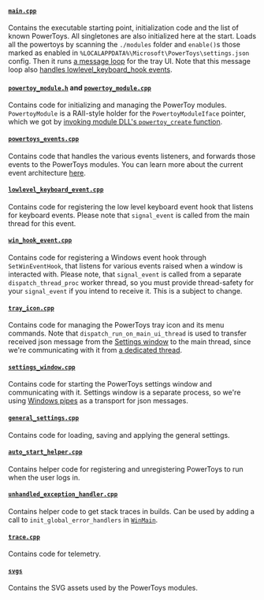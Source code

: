 #### [`main.cpp`](/src/runner/main.cpp)
Contains the executable starting point, initialization code and the list of known PowerToys. All singletones are also initialized here at the start. Loads all the powertoys by scanning the `./modules` folder and `enable()`s those marked as enabled in `%LOCALAPPDATA%\Microsoft\PowerToys\settings.json` config. Then it runs [a message loop](https://learn.microsoft.com/windows/win32/winmsg/using-messages-and-message-queues) for the tray UI. Note that this message loop also [handles lowlevel_keyboard_hook events](https://github.com/microsoft/PowerToys/blob/1760af50c8803588cb575167baae0439af38a9c1/src/runner/lowlevel_keyboard_event.cpp#L24).

#### [`powertoy_module.h`](/src/runner/powertoy_module.h) and [`powertoy_module.cpp`](/src/runner/powertoy_module.cpp)
Contains code for initializing and managing the PowerToy modules. `PowertoyModule` is a RAII-style holder for the `PowertoyModuleIface` pointer, which we got by [invoking module DLL's `powertoy_create` function](https://github.com/microsoft/PowerToys/blob/1760af50c8803588cb575167baae0439af38a9c1/src/runner/powertoy_module.cpp#L13-L24).

#### [`powertoys_events.cpp`](/src/runner/powertoys_events.cpp)
Contains code that handles the various events listeners, and forwards those events to the PowerToys modules. You can learn more about the current event architecture [here](/doc/devdocs/shared-hooks.md).

#### [`lowlevel_keyboard_event.cpp`](/src/runner/lowlevel_keyboard_event.cpp)
Contains code for registering the low level keyboard event hook that listens for keyboard events. Please note that `signal_event` is called from the main thread for this event.

#### [`win_hook_event.cpp`](/src/runner/win_hook_event.cpp)
Contains code for registering a Windows event hook through `SetWinEventHook`, that listens for various events raised when a window is interacted with. Please note, that `signal_event` is called from a separate `dispatch_thread_proc` worker thread, so you must provide thread-safety for your `signal_event` if you intend to receive it. This is a subject to change.

#### [`tray_icon.cpp`](/src/runner/tray_icon.cpp)
Contains code for managing the PowerToys tray icon and its menu commands. Note that `dispatch_run_on_main_ui_thread` is used to 
transfer received json message from the [Settings window](/doc/devdocs/settings.md) to the main thread, since we're communicating with it from [a dedicated thread](https://github.com/microsoft/PowerToys/blob/7357e40d3f54de51176efe54fda6d57028837b8c/src/runner/settings_window.cpp#L267-L271).
#### [`settings_window.cpp`](/src/runner/settings_window.cpp)
Contains code for starting the PowerToys settings window and communicating with it. Settings window is a separate process, so we're using [Windows pipes](https://learn.microsoft.com/windows/win32/ipc/pipes) as a transport for json messages.

#### [`general_settings.cpp`](/src/runner/general_settings.cpp)
Contains code for loading, saving and applying the general settings.

#### [`auto_start_helper.cpp`](/src/runner/auto_start_helper.cpp)
Contains helper code for registering and unregistering PowerToys to run when the user logs in.

#### [`unhandled_exception_handler.cpp`](/src/runner/unhandled_exception_handler.cpp)
Contains helper code to get stack traces in builds. Can be used by adding a call to `init_global_error_handlers` in [`WinMain`](./main.cpp).

#### [`trace.cpp`](/src/runner/trace.cpp)
Contains code for telemetry.

#### [`svgs`](/src/runner/svgs/)
Contains the SVG assets used by the PowerToys modules.
